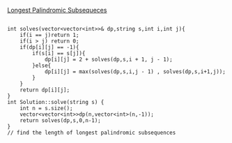 [Longest Palindromic Subsequeces](https://www.scaler.com/academy/mentee-dashboard/class/43299/assignment/problems/4441/?navref=cl_pb_nv_tb)


```

int solves(vector<vector<int>>& dp,string s,int i,int j){
    if(i == j)return 1;
    if(i > j) return 0;
    if(dp[i][j] == -1){
        if(s[i] == s[j]){
            dp[i][j] = 2 + solves(dp,s,i + 1, j - 1);
        }else{
            dp[i][j] = max(solves(dp,s,i,j - 1) , solves(dp,s,i+1,j));
        }
    }
    return dp[i][j];
}
int Solution::solve(string s) {
    int n = s.size();
    vector<vector<int>>dp(n,vector<int>(n,-1));
    return solves(dp,s,0,n-1);
}
// find the length of longest palindromic subsequences


```
